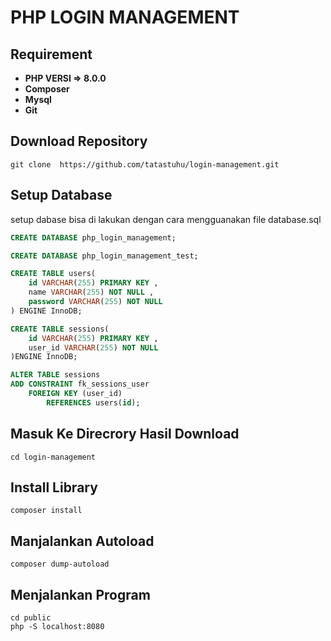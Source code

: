 # PHP LOGIN MANAGEMENT
## Requirement
* **PHP VERSI => 8.0.0**
* **Composer**
* **Mysql**
* **Git**
## Download Repository
```console
git clone  https://github.com/tatastuhu/login-management.git
```
## Setup Database
setup dabase bisa di lakukan dengan cara mengguanakan file database.sql
```sql
CREATE DATABASE php_login_management;

CREATE DATABASE php_login_management_test;

CREATE TABLE users(
    id VARCHAR(255) PRIMARY KEY ,
    name VARCHAR(255) NOT NULL ,
    password VARCHAR(255) NOT NULL
) ENGINE InnoDB;

CREATE TABLE sessions(
    id VARCHAR(255) PRIMARY KEY ,
    user_id VARCHAR(255) NOT NULL
)ENGINE InnoDB;

ALTER TABLE sessions
ADD CONSTRAINT fk_sessions_user
    FOREIGN KEY (user_id)
        REFERENCES users(id);
```
## Masuk Ke Direcrory Hasil Download
```console
cd login-management
```
## Install Library
```console
composer install 
```
## Manjalankan Autoload
```console
composer dump-autoload
```
## Menjalankan Program
```console
cd public
php -S localhost:8080 
```
